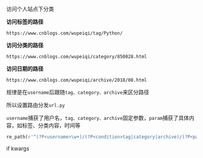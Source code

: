 访问个人站点下分类

**访问标签的路径**

```
https://www.cnblogs.com/wupeiqi/tag/Python/
```

**访问分类的路径**

```
https://www.cnblogs.com/wupeiqi/category/850028.html
```

**访问日期的路径**

```
https://www.cnblogs.com/wupeiqi/archive/2018/08.html
```



规律是在`username`后跟随`tag、category、archive`来区分路径

所以设置路由分发`url.py`

`username`捕获了用户名，`tag、category、archive`固定参数，`param`捕获了具体内容，如标签、分类内容，时间等

```python
re_path(r'^(?P<username>\w+)/(?P<condition>tag|category|archive)/(?P<param>.*)$', views.home_site)

```



if kwargs